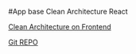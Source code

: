#App base Clean Architecture React

[Clean Architecture on Frontend](https://dev.to/bespoyasov/clean-architecture-on-frontend-4311)

[Git REPO](https://github.com/bespoyasov/frontend-clean-architecture)